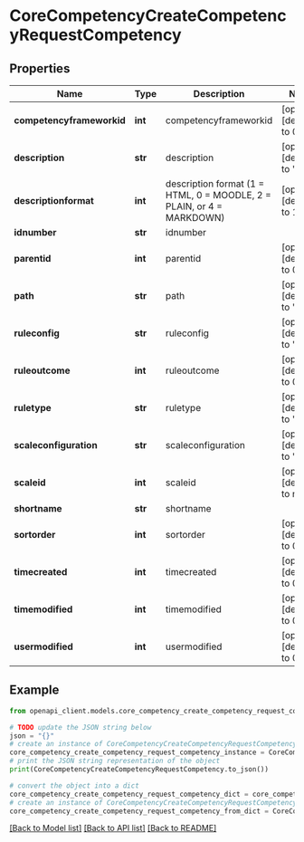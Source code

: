 # CoreCompetencyCreateCompetencyRequestCompetency


## Properties

Name | Type | Description | Notes
------------ | ------------- | ------------- | -------------
**competencyframeworkid** | **int** | competencyframeworkid | [optional] [default to 0]
**description** | **str** | description | [optional] [default to '']
**descriptionformat** | **int** | description format (1 &#x3D; HTML, 0 &#x3D; MOODLE, 2 &#x3D; PLAIN, or 4 &#x3D; MARKDOWN) | [optional] [default to 1]
**idnumber** | **str** | idnumber | 
**parentid** | **int** | parentid | [optional] [default to 0]
**path** | **str** | path | [optional] [default to '/0/']
**ruleconfig** | **str** | ruleconfig | [optional] [default to 'null']
**ruleoutcome** | **int** | ruleoutcome | [optional] [default to 0]
**ruletype** | **str** | ruletype | [optional] [default to 'null']
**scaleconfiguration** | **str** | scaleconfiguration | [optional] [default to 'null']
**scaleid** | **int** | scaleid | [optional] [default to null]
**shortname** | **str** | shortname | 
**sortorder** | **int** | sortorder | [optional] [default to 0]
**timecreated** | **int** | timecreated | [optional] [default to 0]
**timemodified** | **int** | timemodified | [optional] [default to 0]
**usermodified** | **int** | usermodified | [optional] [default to 0]

## Example

```python
from openapi_client.models.core_competency_create_competency_request_competency import CoreCompetencyCreateCompetencyRequestCompetency

# TODO update the JSON string below
json = "{}"
# create an instance of CoreCompetencyCreateCompetencyRequestCompetency from a JSON string
core_competency_create_competency_request_competency_instance = CoreCompetencyCreateCompetencyRequestCompetency.from_json(json)
# print the JSON string representation of the object
print(CoreCompetencyCreateCompetencyRequestCompetency.to_json())

# convert the object into a dict
core_competency_create_competency_request_competency_dict = core_competency_create_competency_request_competency_instance.to_dict()
# create an instance of CoreCompetencyCreateCompetencyRequestCompetency from a dict
core_competency_create_competency_request_competency_from_dict = CoreCompetencyCreateCompetencyRequestCompetency.from_dict(core_competency_create_competency_request_competency_dict)
```
[[Back to Model list]](../README.md#documentation-for-models) [[Back to API list]](../README.md#documentation-for-api-endpoints) [[Back to README]](../README.md)


